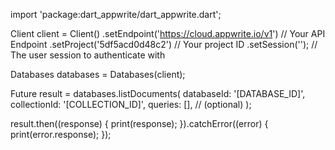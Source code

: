 import 'package:dart_appwrite/dart_appwrite.dart';

Client client = Client()
  .setEndpoint('https://cloud.appwrite.io/v1') // Your API Endpoint
  .setProject('5df5acd0d48c2') // Your project ID
  .setSession(''); // The user session to authenticate with

Databases databases = Databases(client);

Future result = databases.listDocuments(
  databaseId: '[DATABASE_ID]',
  collectionId: '[COLLECTION_ID]',
  queries: [], // (optional)
);

result.then((response) {
  print(response);
}).catchError((error) {
  print(error.response);
});
